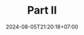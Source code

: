 ---
weight: 1500
title: "Part II"
description: ""
icon: "article"
date: "2024-08-05T21:20:18+07:00"
lastmod: "2024-08-05T21:20:18+07:00"
draft: falseee
toc: true
---